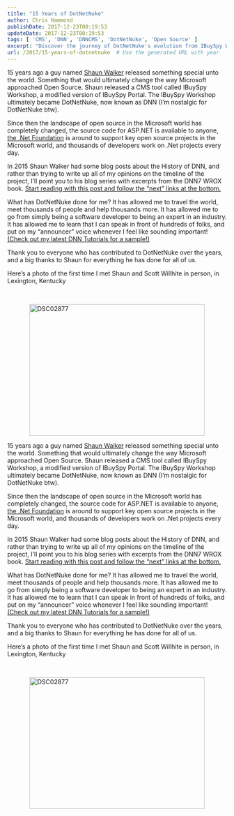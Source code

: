 ```yaml
---
title: "15 Years of DotNetNuke"
author: Chris Hammond
publishDate: 2017-12-23T00:19:53
updateDate: 2017-12-23T00:19:53
tags: [ 'CMS', 'DNN', 'DNNCMS', 'DotNetNuke', 'Open Source' ]
excerpt: "Discover the journey of DotNetNuke's evolution from IBuySpy Workshop, thanks to Shaun Walker. Learn how it transformed Microsoft's approach to Open Source."
url: /2017/15-years-of-dotnetnuke  # Use the generated URL with year
---
```


15 years ago a guy named <a href="https://twitter.com/sbwalker">Shaun Walker</a> released something special unto the world. Something that would ultimately change the way Microsoft approached Open Source. Shaun released a CMS tool called IBuySpy Workshop, a modified version of IBuySpy Portal. The IBuySpy Workshop ultimately became DotNetNuke, now known as DNN (I’m nostalgic for DotNetNuke btw).

Since then the landscape of open source in the Microsoft world has completely changed, the source code for ASP.NET is available to anyone, <a href="https://www.dotnetfoundation.org">the .Net Foundation</a> is around to support key open source projects in the Microsoft world, and thousands of developers work on .Net projects every day.&nbsp; 

In 2015 Shaun Walker had some blog posts about the History of DNN, and rather than trying to write up all of my opinions on the timeline of the project, I’ll point you to his blog series with excerpts from the DNN7 WROX book. <a href="https://www.siliqon.com/Home/Post/194/An-Inside-Look-at-the-Evolution-of-DNN">Start reading with this post and follow the “next” links at the bottom.</a>

What has DotNetNuke done for me? It has allowed me to travel the world, meet thousands of people and help thousands more. It has allowed me to go from simply being a software developer to being an expert in an industry. It has allowed me to learn that I can speak in front of hundreds of folks, and put on my “announcer” voice whenever I feel like sounding important! <a href="https://www.christoc.com/Tutorials/DNN9-Tutorials">(Check out my latest DNN Tutorials for a sample!)</a>

Thank you to everyone who has contributed to DotNetNuke over the years, and a big thanks to Shaun for everything he has done for all of us.

Here’s a photo of the first time I met Shaun and Scott Willhite in person, in Lexington, Kentucky

<br />

<a href="/assets/images/PublishThumbnails//open-live-writer/15-years-of-dotnetnuke_72a7/dsc02877.jpg"><img width="402" height="302" title="DSC02877" style="margin-right: auto; margin-left: auto; float: none; display: block; background-image: none;" alt="DSC02877" src="/assets/images/PublishThumbnails//Open-Live-Writer/15-Years-of-DotNetNuke_72A7/DSC02877_thumb.jpg" border="0"></a>
<p>15 years ago a guy named <a href="https://twitter.com/sbwalker">Shaun Walker</a> released something special unto the world. Something that would ultimately change the way Microsoft approached Open Source. Shaun released a CMS tool called IBuySpy Workshop, a modified version of IBuySpy Portal. The IBuySpy Workshop ultimately became DotNetNuke, now known as DNN (I’m nostalgic for DotNetNuke btw).</p><p>Since then the landscape of open source in the Microsoft world has completely changed, the source code for ASP.NET is available to anyone, <a href="https://www.dotnetfoundation.org">the .Net Foundation</a> is around to support key open source projects in the Microsoft world, and thousands of developers work on .Net projects every day.&nbsp; </p><p>In 2015 Shaun Walker had some blog posts about the History of DNN, and rather than trying to write up all of my opinions on the timeline of the project, I’ll point you to his blog series with excerpts from the DNN7 WROX book. <a href="https://www.siliqon.com/Home/Post/194/An-Inside-Look-at-the-Evolution-of-DNN">Start reading with this post and follow the “next” links at the bottom.</a></p><p>What has DotNetNuke done for me? It has allowed me to travel the world, meet thousands of people and help thousands more. It has allowed me to go from simply being a software developer to being an expert in an industry. It has allowed me to learn that I can speak in front of hundreds of folks, and put on my “announcer” voice whenever I feel like sounding important! <a href="https://www.christoc.com/Tutorials/DNN9-Tutorials">(Check out my latest DNN Tutorials for a sample!)</a></p><p>Thank you to everyone who has contributed to DotNetNuke over the years, and a big thanks to Shaun for everything he has done for all of us.</p><p>Here’s a photo of the first time I met Shaun and Scott Willhite in person, in Lexington, Kentucky</p><p><br /></p><p><a href="/assets/images/PublishThumbnails//open-live-writer/15-years-of-dotnetnuke_72a7/dsc02877.jpg"><img width="402" height="302" title="DSC02877" style="margin-right: auto; margin-left: auto; float: none; display: block; background-image: none;" alt="DSC02877" src="/assets/images/PublishThumbnails//Open-Live-Writer/15-Years-of-DotNetNuke_72A7/DSC02877_thumb.jpg" border="0"></a></p>

